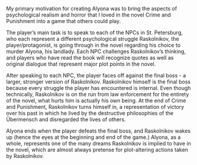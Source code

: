 My primary motivation for creating Alyona was to bring the aspects of psychological realism and horror that I loved in the novel Crime and Punishment into a game that others could play. 

The player’s main task is to speak to each of the NPCs in St. Petersburg, who each represent a different psychological struggle Raskolnikov, the player/protagonist, is going through in the novel regarding his choice to murder Alyona, his landlady. Each NPC challenges Raskolnikov’s thinking, and players who have read the book will recognize quotes as well as original dialogue that represent major plot points in the novel. 

After speaking to each NPC, the player faces off against the final boss - a larger, stronger version of Raskolnikov. Raskolnikov himself is the final boss because every struggle the player has encountered is internal. Even though technically, Raskolnikov is on the run from law enforcement for the entirety of the novel, what hurts him is actually his own being. At the end of Crime and Punishment, Raskolnikov turns himself in, a representation of victory over his past in which he lived by the destructive philosophies of the Übermensch and disregarded the lives of others.

Alyona ends when the player defeats the final boss, and Raskolnikov wakes up (hence the eyes at the beginning and end of the game.) Alyona, as a whole, represents one of the many dreams Raskolnikov is implied to have in the novel, which are almost always pretense for plot-altering actions taken by Raskolnikov.
